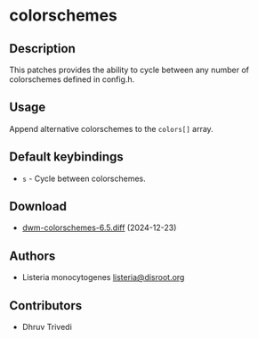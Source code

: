 colorschemes
============

Description
-----------
This patches provides the ability to cycle between any number of colorschemes
defined in config.h.

Usage
-----
Append alternative colorschemes to the `colors[]` array.

Default keybindings
--------------------
* `s` - Cycle between colorschemes.

Download
--------
* [dwm-colorschemes-6.5.diff](dwm-colorschemes-6.5.diff) (2024-12-23)

Authors
-------
* Listeria monocytogenes <listeria@disroot.org>

Contributors
------------
* Dhruv Trivedi
